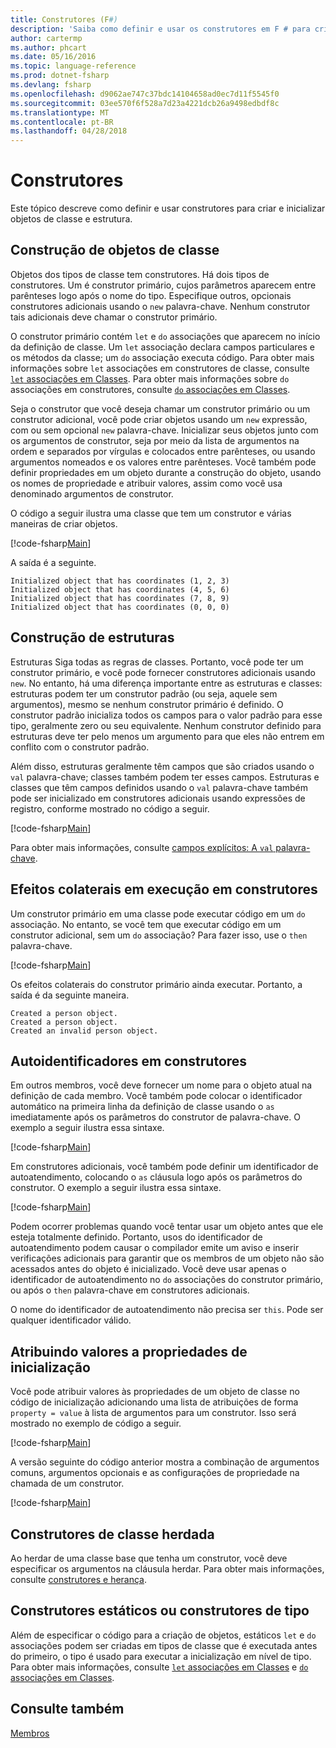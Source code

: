 ```yaml
---
title: Construtores (F#)
description: 'Saiba como definir e usar os construtores em F # para criar e inicializar objetos de classe e estrutura.'
author: cartermp
ms.author: phcart
ms.date: 05/16/2016
ms.topic: language-reference
ms.prod: dotnet-fsharp
ms.devlang: fsharp
ms.openlocfilehash: d9062ae747c37bdc14104658ad0ec7d11f5545f0
ms.sourcegitcommit: 03ee570f6f528a7d23a4221dcb26a9498edbdf8c
ms.translationtype: MT
ms.contentlocale: pt-BR
ms.lasthandoff: 04/28/2018
---
```

# <a name="constructors"></a>Construtores

Este tópico descreve como definir e usar construtores para criar e inicializar objetos de classe e estrutura.


## <a name="construction-of-class-objects"></a>Construção de objetos de classe
Objetos dos tipos de classe tem construtores. Há dois tipos de construtores. Um é construtor primário, cujos parâmetros aparecem entre parênteses logo após o nome do tipo. Especifique outros, opcionais construtores adicionais usando o `new` palavra-chave. Nenhum construtor tais adicionais deve chamar o construtor primário.

O construtor primário contém `let` e `do` associações que aparecem no início da definição de classe. Um `let` associação declara campos particulares e os métodos da classe; um `do` associação executa código. Para obter mais informações sobre `let` associações em construtores de classe, consulte [ `let` associações em Classes](let-bindings-in-classes.md). Para obter mais informações sobre `do` associações em construtores, consulte [ `do` associações em Classes](do-bindings-in-classes.md).

Seja o construtor que você deseja chamar um construtor primário ou um construtor adicional, você pode criar objetos usando um `new` expressão, com ou sem opcional `new` palavra-chave. Inicializar seus objetos junto com os argumentos de construtor, seja por meio da lista de argumentos na ordem e separados por vírgulas e colocados entre parênteses, ou usando argumentos nomeados e os valores entre parênteses. Você também pode definir propriedades em um objeto durante a construção do objeto, usando os nomes de propriedade e atribuir valores, assim como você usa denominado argumentos de construtor.

O código a seguir ilustra uma classe que tem um construtor e várias maneiras de criar objetos.

[!code-fsharp[Main](../../../../samples/snippets/fsharp/lang-ref-2/snippet3501.fs)]

A saída é a seguinte.

```console
Initialized object that has coordinates (1, 2, 3)
Initialized object that has coordinates (4, 5, 6)
Initialized object that has coordinates (7, 8, 9)
Initialized object that has coordinates (0, 0, 0)
```

## <a name="construction-of-structures"></a>Construção de estruturas
Estruturas Siga todas as regras de classes. Portanto, você pode ter um construtor primário, e você pode fornecer construtores adicionais usando `new`. No entanto, há uma diferença importante entre as estruturas e classes: estruturas podem ter um construtor padrão (ou seja, aquele sem argumentos), mesmo se nenhum construtor primário é definido. O construtor padrão inicializa todos os campos para o valor padrão para esse tipo, geralmente zero ou seu equivalente. Nenhum construtor definido para estruturas deve ter pelo menos um argumento para que eles não entrem em conflito com o construtor padrão.

Além disso, estruturas geralmente têm campos que são criados usando o `val` palavra-chave; classes também podem ter esses campos. Estruturas e classes que têm campos definidos usando o `val` palavra-chave também pode ser inicializado em construtores adicionais usando expressões de registro, conforme mostrado no código a seguir.

[!code-fsharp[Main](../../../../samples/snippets/fsharp/lang-ref-2/snippet3502.fs)]

Para obter mais informações, consulte [campos explícitos: A `val` palavra-chave](explicit-fields-the-val-keyword.md).


## <a name="executing-side-effects-in-constructors"></a>Efeitos colaterais em execução em construtores
Um construtor primário em uma classe pode executar código em um `do` associação. No entanto, se você tem que executar código em um construtor adicional, sem um `do` associação? Para fazer isso, use o `then` palavra-chave.

[!code-fsharp[Main](../../../../samples/snippets/fsharp/lang-ref-2/snippet3503.fs)]

Os efeitos colaterais do construtor primário ainda executar. Portanto, a saída é da seguinte maneira.

```console
Created a person object.
Created a person object.
Created an invalid person object.
```

## <a name="self-identifiers-in-constructors"></a>Autoidentificadores em construtores
Em outros membros, você deve fornecer um nome para o objeto atual na definição de cada membro. Você também pode colocar o identificador automático na primeira linha da definição de classe usando o `as` imediatamente após os parâmetros do construtor de palavra-chave. O exemplo a seguir ilustra essa sintaxe.

[!code-fsharp[Main](../../../../samples/snippets/fsharp/lang-ref-2/snippet3504.fs)]

Em construtores adicionais, você também pode definir um identificador de autoatendimento, colocando o `as` cláusula logo após os parâmetros do construtor. O exemplo a seguir ilustra essa sintaxe.

[!code-fsharp[Main](../../../../samples/snippets/fsharp/lang-ref-2/snippet3505.fs)]

Podem ocorrer problemas quando você tentar usar um objeto antes que ele esteja totalmente definido. Portanto, usos do identificador de autoatendimento podem causar o compilador emite um aviso e inserir verificações adicionais para garantir que os membros de um objeto não são acessados antes do objeto é inicializado. Você deve usar apenas o identificador de autoatendimento no `do` associações do construtor primário, ou após o `then` palavra-chave em construtores adicionais.

O nome do identificador de autoatendimento não precisa ser `this`. Pode ser qualquer identificador válido.


## <a name="assigning-values-to-properties-at-initialization"></a>Atribuindo valores a propriedades de inicialização
Você pode atribuir valores às propriedades de um objeto de classe no código de inicialização adicionando uma lista de atribuições de forma `property = value` à lista de argumentos para um construtor. Isso será mostrado no exemplo de código a seguir.

[!code-fsharp[Main](../../../../samples/snippets/fsharp/lang-ref-2/snippet3506.fs)]

A versão seguinte do código anterior mostra a combinação de argumentos comuns, argumentos opcionais e as configurações de propriedade na chamada de um construtor.

[!code-fsharp[Main](../../../../samples/snippets/fsharp/lang-ref-2/snippet3507.fs)]
    
## <a name="constructors-in-inherited-class"></a>Construtores de classe herdada
Ao herdar de uma classe base que tenha um construtor, você deve especificar os argumentos na cláusula herdar. Para obter mais informações, consulte [construtores e herança](../inheritance.md#constructors-and-inheritance).

## <a name="static-constructors-or-type-constructors"></a>Construtores estáticos ou construtores de tipo
Além de especificar o código para a criação de objetos, estáticos `let` e `do` associações podem ser criadas em tipos de classe que é executada antes do primeiro, o tipo é usado para executar a inicialização em nível de tipo. Para obter mais informações, consulte [ `let` associações em Classes](let-bindings-in-classes.md) e [ `do` associações em Classes](do-bindings-in-classes.md).

## <a name="see-also"></a>Consulte também
[Membros](index.md)

